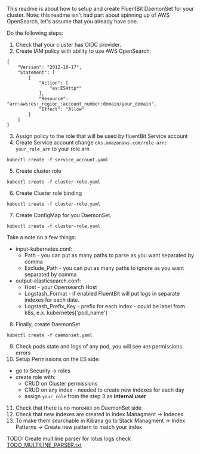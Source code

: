 This readme is about how to setup and create FluentBit DaemonSet for your cluster.
Note: this readme isn't had part about spinning up of AWS OpenSearch, let's assume that you already have one.

Do the following steps:
1. Check that your cluster has OIDC provider.
2. Create IAM policy with ability to use AWS OpenSearch:
```
{
    "Version": "2012-10-17",
    "Statement": [
        {
            "Action": [
                "es:ESHttp*"
            ],
            "Resource": "arn:aws:es:_region_:account_number:domain/your_domain",
            "Effect": "Allow"
        }
    ]
}
```
3. Assign policy to the role that will be used by fluentBit Service account
4. Create Service account change `eks.amazonaws.com/role-arn: your_role_arn` to your role arn
```
kubectl create -f service_account.yaml
```
5. Create cluster role
```
kubectl create -f cluster-role.yaml
```
6. Create Cluster role binding
```
kubectl create -f cluster-role.yaml
```
7. Create ConfigMap for you DaemonSet.
```
kubectl create -f cluster-role.yaml
```
Take a note on a few things:
* input-kubernetes.conf:
  * Path - you can put as many paths to parse as you want separated by comma
  * Exclude_Path - you can put as many paths to ignore as you want separated by comma
* output-elasticsearch.conf:
  * Host - your Opensearch Host
  * Logstash_Format - if enabled FluentBit will put logs in separate indexes for each date.
  * Logstash_Prefix_Key - prefix for each index - could be label from k8s, e.x. kubernetes['pod_name']

8. Finally, create DaemonSet
```
kubectl create -f daemonset.yaml
```
9. Check pods state and logs of any pod, you will see `403` permissions errors
10. Setup Permissions on the ES side:
* go to Security -> roles
* create role with:
  * CRUD on Cluster permissions
  * CRUD on any index - needed to create new indexes for each day
  * assign `your_role` from the step 3 as **internal user**
11. Check that there is no more`403` on DaemonSet side
12. Check that new indexes are created in Index Managment -> Indeces
13. To make them searchable in Kibana go to Stack Managment -> Index Patterns -> Create new pattern to match your index

TODO: Create multiline parser for lotus logs check [TODO_MULTILINE_PARSER.txt](TODO_MULTILINE_PARSER.txt)
